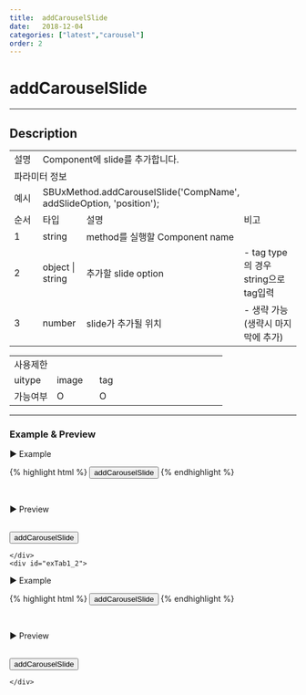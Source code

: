 ```yaml
---
title:  addCarouselSlide
date:   2018-12-04
categories: ["latest","carousel"]
order: 2
---
```


addCarouselSlide
===

---

## Description

<table style="width:100%">
    <colgroup>
        <col width="10%"/>
        <col width="15%"/>
        <col width="55%"/>
        <col width="20%"/>
    </colgroup>
    <tr>
        <td class="tdTitle tdBg">설명</td>
        <td colspan="3">Component에 slide를 추가합니다.</td>
    </tr>
    <tr>
        <td class="tdTitle tdCenter tdBg" colspan="4">파라미터 정보</td>
    </tr>
    <tr>
        <td class="tdTitle tdCenter tdBg">예시</td>
        <td colspan="3">SBUxMethod.addCarouselSlide('CompName', addSlideOption, 'position');</td>
    </tr>
    <tr>
        <td class="tdTitle tdCenter tdBg">순서</td>
        <td class="tdTitle tdCenter tdBg">타입</td>
        <td class="tdTitle tdCenter tdBg">설명</td>
        <td class="tdTitle tdCenter tdBg">비고</td>
    </tr>
    <tr>
        <td class="tdCenter">1</td>
        <td class="tdCenter">string</td>
        <td>method를 실행할 Component name</td>
        <td></td>
    </tr>
    <tr>
        <td class="tdCenter">2</td>
        <td class="tdCenter">object | string</td>
        <td>추가할 slide option</td>
        <td>- tag type의 경우 string으로 tag입력</td>
    </tr>
    <tr>
        <td class="tdCenter">3</td>
        <td class="tdCenter">number</td>
        <td>slide가 추가될 위치</td>
        <td>- 생략 가능 (생략시 마지막에 추가)</td>
    </tr>
</table>
<table style="width:100%">
    <colgroup>
        <col width="20%"/>
        <col width="20%"/>
        <col width="20%"/>
        <col width="20%"/>
        <col width="20%"/>
    </colgroup>
    <tr>
        <td class="tdTitle tdBg tdCenter" colspan="5">사용제한</td>
    </tr>
   <tr>
        <td class="tdTitle tdBg">uitype</td>
        <td class="tdCenter">image</td>
        <td class="tdCenter">tag</td>
        <td></td>
        <td></td>
    </tr>
    <tr>
        <td class="tdTitle tdBg">가능여부</td>
        <td class="tdBlue tdCenter">O</td>
        <td class="tdBlue tdCenter">O</td>
        <td></td>
        <td></td>
    </tr>
</table>

---
### Example & Preview

<sbux-tabs id="exTab1" name="exTab1" uitype="normal" title-target-id-array="exTab1_1^exTab1_2" title-text-array="image^tag">
</sbux-tabs>
<div class="tab-content">
    <div id="exTab1_1">

▶ Example

{% highlight html %}
<input type="button" value="addCarouselSlide" onclick="SBUxMethod.addCarouselSlide('sbTagNm1', '');">
<sbux-carousel id="sbIdx1" name="sbTagNm1" uitype="image">
   <content-item image-src="./../img/image1.jpg"></content-item>
   <content-item image-src="./../img/image2.jpg"></content-item>
   <content-item image-src="./../img/image3.jpg"></content-item>
</sbux-carousel>
{% endhighlight %}

<br>

▶ Preview

<br>
<input type="button" value="addCarouselSlide" onclick="SBUxMethod.addCarouselSlide('sbTagNm1', '');">
<sbux-carousel id="sbIdx1" name="sbTagNm1" uitype="image">
   <content-item image-src="./../img/image1.jpg"></content-item>
   <content-item image-src="./../img/image2.jpg"></content-item>
   <content-item image-src="./../img/image3.jpg"></content-item>
</sbux-carousel>

    </div>
    <div id="exTab1_2">

▶ Example

{% highlight html %}
<input type="button" value="addCarouselSlide" onclick="SBUxMethod.addCarouselSlide('sbTagNm2', '<p>추가된 슬라이드</p>');">
<sbux-carousel id="sbIdx2" name="sbTagNm2" uitype="tag">
    <content-item><sbux-input id="couinput" name="couinput" uitype="text"></sbux-input></content-item>
    <content-item><sbux-datepicker id="coupicker" name="coupicker" uitype="inline"></sbux-datepicker></content-item>
    <content-item><sbux-button id="coubutton" name="coubutton" uitype="normal" text="버튼"></sbux-button></content-item>
</sbux-carousel>
{% endhighlight %}

<br>

▶ Preview

<br>
<input type="button" value="addCarouselSlide" onclick="SBUxMethod.addCarouselSlide('sbTagNm2', '<p>추가된 슬라이드</p>');">
<sbux-carousel id="sbIdx2" name="sbTagNm2" uitype="tag">
    <content-item><sbux-input id="couinput" name="couinput" uitype="text"></sbux-input></content-item>
    <content-item><sbux-datepicker id="coupicker" name="coupicker" uitype="inline"></sbux-datepicker></content-item>
    <content-item><sbux-button id="coubutton" name="coubutton" uitype="normal" text="버튼"></sbux-button></content-item>
</sbux-carousel>

    </div>
</div>